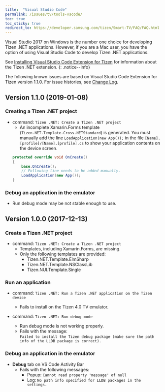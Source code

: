 ```yaml
---
title:  "Visual Studio Code"
permalink: /issues/tv/tools-vscode/
toc: true
toc_sticky: true
redirect_to: https://developer.samsung.com/tizen/Smart-TV/FAQ/FAQ.html
---
```


Visual Studio 2017 on Windows is the number one choice for developing Tizen .NET applications. However, if you are a Mac user, you have the option of using Visual Studio Code to develop Tizen .NET applications.

See [Installing Visual Studio Code Extension for Tizen](https://developer.tizen.org/development/visual-studio-code-extension-tizen/installing-visual-studio-code-extension-tizen) for information about the Tizen .NET extension.
{: .notice--info}

The following known issues are based on Visual Studio Code Extension for Tizen version 1.1.0. For issue histories, see [Change Log](https://marketplace.visualstudio.com/items/tizen.vscode-tizen-csharp/changelog).

## Version 1.1.0 (2019-01-08)
### Creating a Tizen .NET project
  - command: `Tizen .NET: Create a Tizen .NET project`
    - An incomplete Xamarin.Forms template (`Tizen.NET.Template.Cross.NETStandard`) is generated. You must manually add the line `LoadApplication(new App());` in the file `[Name].[profile]/[Name].[profile].cs` to show your application contents on the device screen.
    ```c#
    protected override void OnCreate()
    {
        base.OnCreate();
        // Following line needs to be added manually.
        LoadApplication(new App());
    }
    ```

### Debug an application in the emulator
- Run debug mode may be not stable enough to use.

## Version 1.0.0 (2017-12-13)
### Create a Tizen .NET project
  - command: `Tizen .NET: Create a Tizen .NET project`
    - Templates, including Xamarin.Forms, are missing.
    - Only the following templates are provided:
      - Tizen.NET.Template.ElmSharp
      - Tizen.NET.Template.NSClassLib
      - Tizen.NUI.Template.Single

### Run an application
  - command: `Tizen .NET: Run a Tizen .NET application on the Tizen device`
    - Fails to install on the Tizen 4.0 TV emulator.

  - command: `Tizen .NET: Run debug mode`
    - Run debug mode is not working properly.
    - Fails with the message: </br>
      `Failed to install the Tizen debug package (make sure the path info of the LLDB package is correct).`

### Debug an application in the emulator
  - **Debug** tab on VS Code Activity Bar
    - Fails with the following messages:
        - Popup: `Cannot read property 'message' of null`
        - Log: `No path info specified for LLDB packages in the settings.`
